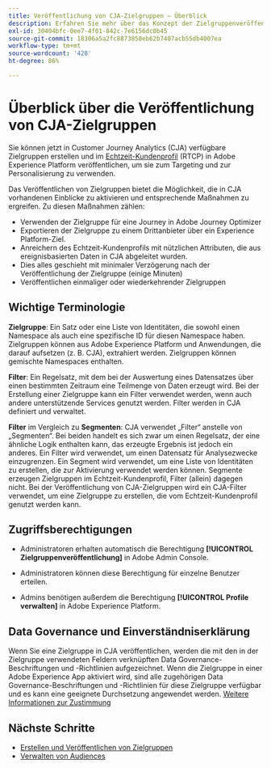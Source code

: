 ```yaml
---
title: Veröffentlichung von CJA-Zielgruppen – Überblick
description: Erfahren Sie mehr über das Konzept der Zielgruppenveröffentlichung in Customer Journey Analytics
exl-id: 30404bfc-0ee7-4f01-842c-7e6156dc0b45
source-git-commit: 18306a5a2fc8873850eb62b7407acb55db4007ea
workflow-type: tm+mt
source-wordcount: '428'
ht-degree: 86%

---
```


# Überblick über die Veröffentlichung von CJA-Zielgruppen

Sie können jetzt in Customer Journey Analytics (CJA) verfügbare Zielgruppen erstellen und im [Echtzeit-Kundenprofil](https://experienceleague.adobe.com/docs/experience-platform/profile/home.html?lang=de) (RTCP) in Adobe Experience Platform veröffentlichen, um sie zum Targeting und zur Personalisierung zu verwenden.

Das Veröffentlichen von Zielgruppen bietet die Möglichkeit, die in CJA vorhandenen Einblicke zu aktivieren und entsprechende Maßnahmen zu ergreifen. Zu diesen Maßnahmen zählen:

* Verwenden der Zielgruppe für eine Journey in Adobe Journey Optimizer
* Exportieren der Zielgruppe zu einem Drittanbieter über ein Experience Platform-Ziel.
* Anreichern des Echtzeit-Kundenprofils mit nützlichen Attributen, die aus ereignisbasierten Daten in CJA abgeleitet wurden.
* Dies alles geschieht mit minimaler Verzögerung nach der Veröffentlichung der Zielgruppe (einige Minuten)
* Veröffentlichen einmaliger oder wiederkehrender Zielgruppen

## Wichtige Terminologie

**Zielgruppe**: Ein Satz oder eine Liste von Identitäten, die sowohl einen Namespace als auch eine spezifische ID für diesen Namespace haben. Zielgruppen können aus Adobe Experience Platform und Anwendungen, die darauf aufsetzen (z. B. CJA), extrahiert werden. Zielgruppen können gemischte Namespaces enthalten.

**Filter**: Ein Regelsatz, mit dem bei der Auswertung eines Datensatzes über einen bestimmten Zeitraum eine Teilmenge von Daten erzeugt wird. Bei der Erstellung einer Zielgruppe kann ein Filter verwendet werden, wenn auch andere unterstützende Services genutzt werden. Filter werden in CJA definiert und verwaltet.

**Filter** im Vergleich zu **Segmenten**: CJA verwendet „Filter“ anstelle von „Segmenten“. Bei beiden handelt es sich zwar um einen Regelsatz, der eine ähnliche Logik enthalten kann, das erzeugte Ergebnis ist jedoch ein anderes. Ein Filter wird verwendet, um einen Datensatz für Analysezwecke einzugrenzen. Ein Segment wird verwendet, um eine Liste von Identitäten zu erstellen, die zur Aktivierung verwendet werden können. Segmente erzeugen Zielgruppen im Echtzeit-Kundenprofil, Filter (allein) dagegen nicht. Bei der Veröffentlichung von CJA-Zielgruppen wird ein CJA-Filter verwendet, um eine Zielgruppe zu erstellen, die vom Echtzeit-Kundenprofil genutzt werden kann.

## Zugriffsberechtigungen

* Administratoren erhalten automatisch die Berechtigung **[!UICONTROL Zielgruppenveröffentlichung]** in Adobe Admin Console.

* Administratoren können diese Berechtigung für einzelne Benutzer erteilen.

* Admins benötigen außerdem die Berechtigung **[!UICONTROL Profile verwalten]** in Adobe Experience Platform.

## Data Governance und Einverständniserklärung

Wenn Sie eine Zielgruppe in CJA veröffentlichen, werden die mit den in der Zielgruppe verwendeten Feldern verknüpften Data Governance-Beschriftungen und -Richtlinien aufgezeichnet.  Wenn die Zielgruppe in einer Adobe Experience App aktiviert wird, sind alle zugehörigen Data Governance-Beschriftungen und -Richtlinien für diese Zielgruppe verfügbar und es kann eine geeignete Durchsetzung angewendet werden.  [Weitere Informationen zur Zustimmung](https://experienceleague.adobe.com/docs/experience-platform/data-governance/policies/user-guide.html?lang=de#consent-policy)

## Nächste Schritte

* [Erstellen und Veröffentlichen von Zielgruppen](/help/components/audiences/publish.md)
* [Verwalten von Audiences](/help/components/audiences/manage.md)
